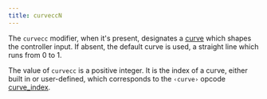 ```yaml
---
title: curveccN
---
```

The `curvecc` modifier, when it's present, designates a [curve] which shapes
the controller input. If absent, the default curve is used, a straight line
which runs from 0 to 1.

The value of `curvecc` is a positive integer. It is the index of a curve,
either built in or user-defined, which corresponds to the `‹curve›` opcode
[curve_index].

[curve]:       /headers/curve
[curve_index]: /opcodes/curve_index
